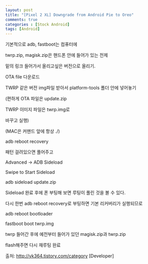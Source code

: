 ```yaml
---
layout: post
title: "[Pixel 2 XL] Downgrade from Android Pie to Oreo"
comments: true
categories : [Stock Android]
tags: [Android]
---
```


기본적으로 adb, fastboot는 컴퓨터에

twrp.zip, magisk.zip은 핸드폰 안에 들어가 있는 전제



밑의 링크 들어가서 올리고싶은 버전으로 올리기.



OTA file 다운로드



TWRP 같은 버전 img파일 받아서 platform-tools 폴더 안에 넣어놓기



(편하게 OTA 파일은 update.zip

TWRP 이미지 파일은 twrp.img로

바꾸고 실행)



(MAC은 커맨드 앞에 항상 ./)



adb reboot recovery



패턴 걸려있으면 풀어주고

Advanced -> ADB Sideload



Swipe to Start Sideload



adb sideload update.zip



Sideload 완료 후에 폰 부팅해 보면 루팅이 풀린 것을 볼 수 있다.



다시 한번 adb reboot recovery로 부팅하면 기본 리커버리가 실행되므로



adb reboot bootloader



fastboot boot twrp.img



twrp 들어간 후에 예전부터 들어가 있던 magisk.zip과 twrp.zip

flash해주면 다시 재루팅 완료



출처: http://yk364.tistory.com/category [Developer]
